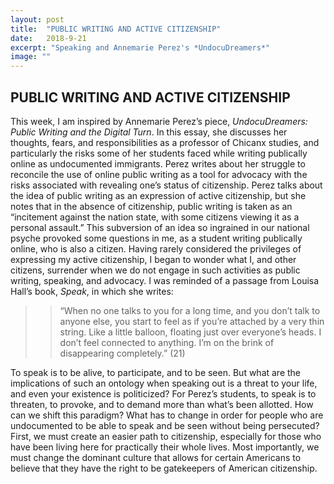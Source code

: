 ```yaml
---
layout: post
title:  "PUBLIC WRITING AND ACTIVE CITIZENSHIP"
date:   2018-9-21
excerpt: "Speaking and Annemarie Perez's *UndocuDreamers*"
image: ""
---
```


## PUBLIC WRITING AND ACTIVE CITIZENSHIP

This week, I am inspired by Annemarie Perez’s piece, *UndocuDreamers: Public Writing and the Digital Turn*. In this essay, she discusses her thoughts, fears, and responsibilities as a professor of Chicanx studies, and particularly the risks some of her students faced while writing publically online as undocumented immigrants. Perez writes about her struggle to reconcile the use of online public writing as a tool for advocacy with the risks associated with revealing one’s status of citizenship. Perez talks about the idea of public writing as an expression of active citizenship, but she notes that in the absence of citizenship, public writing is taken as an “incitement against the nation state, with some citizens viewing it as a personal assault.” This subversion of an idea so ingrained in our national psyche provoked some questions in me, as a student writing publically online, who is also a citizen. Having rarely considered the privileges of expressing my active citizenship, I began to wonder what I, and other citizens, surrender when we do not engage in such activities as public writing, speaking, and advocacy. I was reminded of a passage from Louisa Hall’s book, *Speak*, in which she writes: 

> > “When no one talks to you for a long time, and you don’t talk to anyone else, you start to feel as if you’re attached by a very thin string. Like a little balloon, floating just over everyone’s heads. I don’t feel connected to anything. I’m on the brink of disappearing completely.” (21)

To speak is to be alive, to participate, and to be seen. But what are the implications of such an ontology when speaking out is a threat to your life, and even your existence is politicized? For Perez’s students, to speak is to threaten, to provoke, and to demand more than what’s been allotted. How can we shift this paradigm? What has to change in order for people who are undocumented to be able to speak and be seen without being persecuted? First, we must create an easier path to citizenship, especially for those who have been living here for practically their whole lives. Most importantly, we must change the dominant culture that allows for certain Americans to believe that they have the right to be gatekeepers of American citizenship. 
